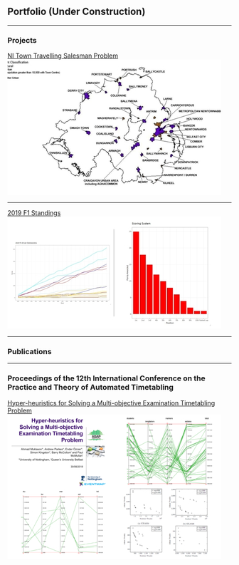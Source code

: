 ## Portfolio (Under Construction)

---

### Projects 

[NI Town Travelling Salesman Problem](https://github.com/simon-kingston/NI-Towns-TSP)
<img src="images/northern_ireland_thumbnail.jpg?raw=true"/>

---
[2019 F1 Standings](https://github.com/simon-kingston/2019-FIA-f1-World-Championship)
<img src="images/f1_thumbnail.jpg?raw=true"/>

---


### Publications

---

### Proceedings of the 12th International Conference on the Practice and Theory of Automated Timetabling
[Hyper-heuristics for Solving a Multi-objective Examination Timetabling Problem](https://scholar.google.com/citations?hl=en&user=s4xrLH0AAAAJ)
<img src="images/publication_thumbnail.jpg?raw=true"/>